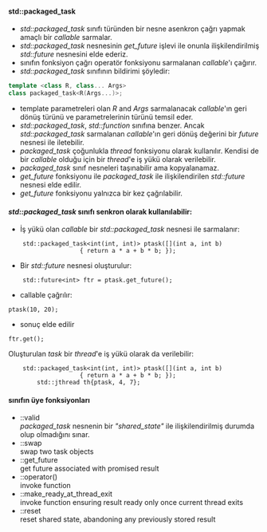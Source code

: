 #### std::packaged_task

+ _std::packaged_task_ sınıfı türünden bir nesne asenkron çağrı yapmak amaçlı bir _callable_ sarmalar.
+ _std::packaged_task_ nesnesinin _get_future_ işlevi ile onunla ilişkilendirilmiş _std::future_ nesnesini elde ederiz.
+ sınıfın fonksiyon çağrı operatör fonksiyonu sarmalanan _callable_'ı çağırır.
+ _std::packaged_task_ sınıfının bildirimi şöyledir:

```cpp
template <class R, class... Args>
class packaged_task<R(Args...)>;
```
+ template parametreleri olan _R_ and _Args_ sarmalanacak _callable_'ın geri dönüş türünü ve parametrelerinin türünü temsil eder.
+ _std::packaged_task_, _std::function_ sınıfına benzer. Ancak _std::packaged_task_ sarmalanan _callable_'ın geri dönüş değerini bir _future_ nesnesi ile iletebilir.
+ _packaged_task_ çoğunlukla _thread_ fonksiyonu olarak kullanılır. Kendisi de bir _callable_ olduğu için bir _thread_'e iş yükü olarak verilebilir.
+ _packaged_task_ sınıf nesneleri taşınabilir ama kopyalanamaz.
+ _get_future_ fonksiyonu ile _packaged_task_ ile ilişkilendirilen _std::future_ nesnesi elde edilir.
+ _get_future_ fonksiyonu yalnızca bir kez çağrılabilir.
#### _std::packaged_task_ sınıfı senkron olarak kullanılabilir:
+ İş yükü olan _callable_ bir _std::packaged_task_ nesnesi ile sarmalanır:
	
```
	std::packaged_task<int(int, int)> ptask([](int a, int b)
					{ return a * a + b * b; });
```

+ Bir _std::future_ nesnesi oluşturulur:
```
	std::future<int> ftr = ptask.get_future();
```

+ callable çağrılır:
```
ptask(10, 20);
```
+ sonuç elde edilir
```
ftr.get();
```
Oluşturulan _task_ bir _thread_'e iş yükü olarak da verilebilir:

```
	std::packaged_task<int(int, int)> ptask([](int a, int b)
					{ return a * a + b * b; });
        std::jthread th{ptask, 4, 7};
```


#### sınıfın üye fonksiyonları
- ::valid <br>
_packaged_task_ nesnenin bir _"shared_state"_ ile ilişkilendirilmiş durumda olup olmadığını sınar. 
- ::swap<br>
swap two task objects<br>
- ::get_future<br>
get future associated with promised result<br>
- ::operator()<br>
invoke function<br>
- ::make_ready_at_thread_exit<br>
invoke function ensuring result ready only once current thread exits<br>
- ::reset <br>
reset shared state, abandoning any previously stored result<br>


